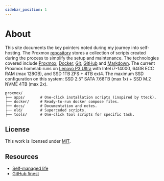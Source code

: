 ```yaml
---
sidebar_position: 1
---
```

# About

This site documents the key pointers noted during my journey into self-hosting. The Proxmox [repository](https://github.com/therepos/proxmox) stores a collection of scripts created during the process to simplify the setup and maintenance. The technologies covered include [Proxmox], [Docker], [Git], [GitHub] and [Markdown]. The current Proxmox homelab runs on [Lenovo P3 Ultra](https://www.youtube.com/watch?v=SSRAPUTpOic) with Intel i7-14000, 64GB ECC RAM (max 128GB), and SSD 1TB ZFS + 4TB ext4. The maximum SSD configuration on this system: SSD 2.5" SATA 7.68TB (max 1x) + SSD M.2 NVME 4TB (max 2x).

```
proxmox/
├── apps/       # One-click installation scripts (inspired by tteck).
├── docker/     # Ready-to-run docker compose files.
├── docs/       # Documentation and notes.
├── old/        # Superceded scripts.
├── tools/      # One-click tool scripts for specific task.
```

## License

This work is licensed under [MIT](https://choosealicense.com/licenses/mit/). 

## Resources

- [Self-managed life](https://wiki.futo.org/index.php/Introduction_to_a_Self_Managed_Life:_a_13_hour_%26_28_minute_presentation_by_FUTO_software)
- [GitHub finest](https://github.com/arbal/awesome-stars)

<!-- Reference Links -->

[Proxmox]: https://www.proxmox.com/en/
[Docker]: https://www.docker.com/
[Git]: https://learngitbranching.js.org/
[GitHub]: https://skills.github.com/
[Markdown]: https://www.markdownguide.org/